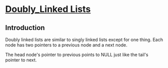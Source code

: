 # <ins> Doubly_Linked Lists</ins>

## Introduction
Doubly linked lists are similar to singly linked lists except for one thing. Each node has two pointers to a previous node and a next node.

The head node's pointer to previous points to NULL just like the tail's pointer to next.